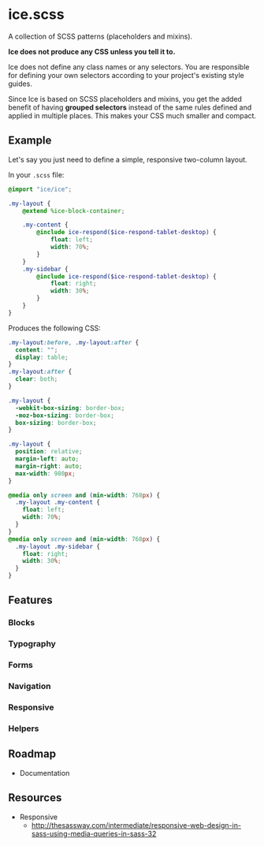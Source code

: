 # ice.scss

A collection of SCSS patterns (placeholders and mixins).

**Ice does not produce any CSS unless you tell it to.**

Ice does not define any class names or any selectors. You are responsible for defining your own selectors according to your project's existing style guides.

Since Ice is based on SCSS placeholders and mixins, you get the added benefit of having **grouped selectors** instead of the same rules defined and applied in multiple places. This makes your CSS much smaller and compact.

## Example

Let's say you just need to define a simple, responsive two-column layout.

In your ```.scss``` file:

```scss
@import "ice/ice";

.my-layout {
    @extend %ice-block-container;

    .my-content {
        @include ice-respond($ice-respond-tablet-desktop) {
            float: left;
            width: 70%;
        }
    }
    .my-sidebar {
        @include ice-respond($ice-respond-tablet-desktop) {
            float: right;
            width: 30%;
        }
    }
}
```

Produces the following CSS:

```css
.my-layout:before, .my-layout:after {
  content: "";
  display: table;
}
.my-layout:after {
  clear: both;
}

.my-layout {
  -webkit-box-sizing: border-box;
  -moz-box-sizing: border-box;
  box-sizing: border-box;
}

.my-layout {
  position: relative;
  margin-left: auto;
  margin-right: auto;
  max-width: 980px;
}

@media only screen and (min-width: 768px) {
  .my-layout .my-content {
    float: left;
    width: 70%;
  }
}
@media only screen and (min-width: 768px) {
  .my-layout .my-sidebar {
    float: right;
    width: 30%;
  }
}
```

## Features

### Blocks

### Typography

### Forms

### Navigation

### Responsive

### Helpers

## Roadmap
* Documentation

## Resources
* Responsive
    * http://thesassway.com/intermediate/responsive-web-design-in-sass-using-media-queries-in-sass-32 
